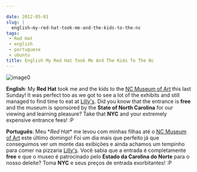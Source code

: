 ```yaml
---

date: 2012-05-01
slug: |
  english-my-red-hat-took-me-and-the-kids-to-the-nc
tags:
 - Red Hat
 - english
 - portuguese
 - ubuntu
title: English My Red Hat Took Me And The Kids To The Nc
---
```


![image0](http://36.media.tumblr.com/tumblr_m3clszq3mK1rpc21fo1_1280.jpg)

**English**: My **Red Hat** took me and the kids to the [NC Museum of
Art](http://ncartmuseum.org/) this last Sunday! It was perfect too as we
got to see a lot of the exhibits and still managed to find time to eat
at [Lilly's](http://lillyspizza.com/). Did you know that the entrance is
**free** and the museum is sponsored by the **State of North Carolina**
for our viewing and learning pleasure? Take that **NYC** and your
extremely expensive entrance fees! :P

**Português**: Meu \**Red Hat*\* me levou com minhas filhas até o [NC
Museum of Art](http://ncartmuseum.org/) este último domingo! Foi um dia
mais que perfeito já que conseguimos ver um monte das exibições e ainda
achamos um tempinho para comer na
pizzaria [Lilly's](http://lillyspizza.com/). Você sabia que a entrada é
completamente **free** e que o museo é patrocinado pelo **Estado da
Carolina do Norte** para o nosso deleite? Toma **NYC** e seus preços de
entrada exorbitantes! :P
